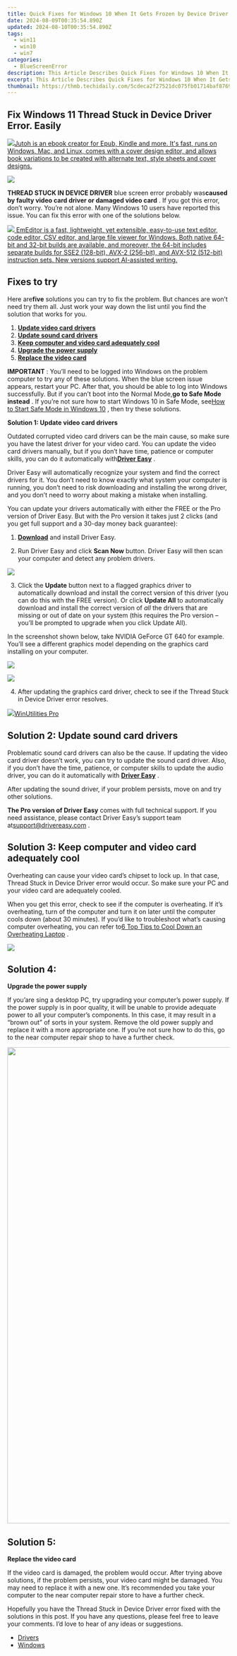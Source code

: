 ```yaml
---
title: Quick Fixes for Windows 10 When It Gets Frozen by Device Driver Issues
date: 2024-08-09T00:35:54.890Z
updated: 2024-08-10T00:35:54.890Z
tags:
  - win11
  - win10
  - win7
categories:
  - BlueScreenError
description: This Article Describes Quick Fixes for Windows 10 When It Gets Frozen by Device Driver Issues
excerpt: This Article Describes Quick Fixes for Windows 10 When It Gets Frozen by Device Driver Issues
thumbnail: https://thmb.techidaily.com/5cdeca2f27521dc075fb01714baf87697fb58a0ad36d3dacc7568c6abd91399a.jpg
---
```


## Fix Windows 11 Thread Stuck in Device Driver Error. Easily

<!-- affiliate ads begin -->
<a href="https://secure.2checkout.com/order/checkout.php?PRODS=4694919&QTY=1&AFFILIATE=108875&CART=1"><img src="https://secure.avangate.com/images/merchant/bccefcc1b1eee9eca3ae4f5c1a281482/products/jutoh-logo-1200x1600.jpg" border="0">Jutoh is an ebook creator for Epub, Kindle and more. It's fast, runs on Windows, Mac, and Linux, comes with a cover design editor, and allows book variations to be created with alternate text, style sheets and cover designs. </a>
<!-- affiliate ads end -->
![](https://images.drivereasy.com/wp-content/uploads/2018/08/img_5b85123f710b0.jpg)

**THREAD STUCK IN DEVICE DRIVER** blue screen error probably was**caused by faulty video card driver or damaged video card** . If you got this error, don’t worry. You’re not alone. Many Windows 10 users have reported this issue. You can fix this error with one of the solutions below.

<!-- affiliate ads begin -->
<a href="https://shop.emeditor.com/order/checkout.php?PRODS=4610657&QTY=1&AFFILIATE=108875&CART=1"><img src="https://www.emeditor.com/wp-content/uploads/2024/06/emeditor_chat_ai.png" border="0">
EmEditor is a fast, lightweight, yet extensible, easy-to-use text editor, code editor, CSV editor, and large file viewer for Windows. Both native 64-bit and 32-bit builds are available, and moreover, the 64-bit includes separate builds for SSE2 (128-bit), AVX-2 (256-bit), and AVX-512 (512-bit) instruction sets. New versions support AI-assisted writing.</a>
<!-- affiliate ads end -->
## Fixes to try

 Here are**five** solutions you can try to fix the problem. But chances are won’t need try them all. Just work your way down the list until you find the solution that works for you.

1. [**Update video card drivers**](https://tools.techidaily.com/drivereasy/download/)
2. [**Update sound card drivers**](https://tools.techidaily.com/drivereasy/download/)
3. [**Keep computer and video card adequately cool**](https://tools.techidaily.com/drivereasy/download/)
4. [**Upgrade the power supply**](https://tools.techidaily.com/drivereasy/download/)
5. **[Replace the video card](https://tools.techidaily.com/drivereasy/download/)**

**IMPORTANT** : You’ll need to be logged into Windows on the problem computer to try any of these solutions.  When the blue screen issue appears, restart your PC. After that, you should be able to log into Windows successfully. But if you can’t boot into the Normal Mode,**go to Safe Mode instead** . If you’re not sure how to start Windows 10 in Safe Mode, see[How to Start Safe Mode in Windows 10](https://tools.techidaily.com/drivereasy/download/) , then try these solutions.

 **Solution 1: Update video card drivers**

 Outdated corrupted video card drivers can be the main cause, so make sure you have the latest driver for your video card. You can update the video card drivers manually, but if you don’t have time, patience or computer skills, you can do it automatically with[**Driver Easy**](https://tools.techidaily.com/drivereasy/download/) .

 Driver Easy will automatically recognize your system and find the correct drivers for it. You don’t need to know exactly what system your computer is running, you don’t need to risk downloading and installing the wrong driver, and you don’t need to worry about making a mistake when installing.

 You can update your drivers automatically with either the FREE or the Pro version of Driver Easy. But with the Pro version it takes just 2 clicks (and you get full support and a 30-day money back guarantee):

 1) **[Download](https://tools.techidaily.com/drivereasy/download/)**   and install Driver Easy.

 2) Run Driver Easy and click **Scan Now**   button. Driver Easy will then scan your computer and detect any problem drivers.

![](https://images.drivereasy.com/wp-content/uploads/2018/04/img_5adea458f38e8.png)

 3) Click the **Update** button next to a flagged graphics driver to automatically download and install the correct version of this driver (you can do this with the FREE version). Or click **Update All**  to automatically download and install the correct version of _all_   the drivers that are missing or out of date on your system (this requires the Pro version – you’ll be prompted to upgrade when you click Update All).

 In the screenshot shown below, take NVIDIA GeForce GT 640 for example. You’ll see a different graphics model depending on the graphics card installing on your computer.

<!-- affiliate ads begin -->
<a href="https://store.massmailsoftware.com/order/checkout.php?PRODS=1300375&QTY=1&AFFILIATE=108875&CART=1"><img src="https://secure.avangate.com/images/merchant/dc87c13749315c7217cdc4ac692e704c/banera_for_partners-15_%281%29.jpg" border="0"></a>
<!-- affiliate ads end -->
![](https://images.drivereasy.com/wp-content/uploads/2018/04/img_5adea4836812e.jpg)

 4) After updating the graphics card driver, check to see if the Thread Stuck in Device Driver error resolves.

<!-- affiliate ads begin -->
<a href="https://secure.2checkout.com/order/checkout.php?PRODS=4665597&QTY=1&AFFILIATE=108875&CART=1"><img src="https://www.pcclean.io/wp-content/uploads/2018/03/winutilities-box-130521.png" border="0">WinUtilities Pro</a>
<!-- affiliate ads end -->
## **Solution 2:** **Update sound card drivers**

 Problematic sound card drivers can also be the cause. If updating the video card driver doesn’t work, you can try to update the sound card driver. Also, if you don’t have the time, patience, or computer skills to update the audio driver, you can do it automatically with **[Driver Easy](https://tools.techidaily.com/drivereasy/download/)**  .

 After updating the sound driver, if your problem persists, move on and try other solutions.

**The Pro version of Driver Easy** comes with full technical support. If you need assistance, please contact Driver Easy’s support team at[support@drivereasy.com](https://tools.techidaily.com/drivereasy/download/) .

## **Solution 3: Keep computer and video card adequately cool**

 Overheating can cause your video card’s chipset to lock up. In that case, Thread Stuck in Device Driver error would occur. So make sure your PC and your video card are adequately cooled.

 When you get this error, check to see if the computer is overheating. If it’s overheating, turn of the computer and turn it on later until the computer cools down (about 30 minutes). If you’d like to troubleshoot what’s causing computer overheating, you can refer to[6 Top Tips to Cool Down an Overheating Laptop](https://tools.techidaily.com/drivereasy/download/) .

<!-- affiliate ads begin -->
<a href="https://shop.copernic.com/order/checkout.php?PRODS=41033101&QTY=1&AFFILIATE=108875&CART=1"><img src="https://secure.2checkout.com/images/merchant/8d30aa96e72440759f74bd2306c1fa3d/Copernic-2023-Affiliate-728x90-Elite.png" border="0"></a>
<!-- affiliate ads end -->
## **Solution 4:**

**Upgrade the power supply**

 If you’are sing a desktop PC, try upgrading your computer’s power supply. If the power supply is in poor quality, it will be unable to provide adequate power to all your computer’s components. In this case, it may result in a “brown out” of sorts in your system. Remove the old power supply and replace it with a more appropriate one. If you’re not sure how to do this, go to the near computer repair shop to have a further check.

<!-- affiliate ads begin -->
<a href="https://versadesk.pxf.io/c/5597632/1892108/21290" target="_top" id="1892108"><img src="//a.impactradius-go.com/display-ad/21290-1892108" border="0" alt="" width="1080" height="1080"/></a><img height="0" width="0" src="https://imp.pxf.io/i/5597632/1892108/21290" style="position:absolute;visibility:hidden;" border="0" />
<!-- affiliate ads end -->
## **Solution 5:**

**Replace the video card**

 If the video card is damaged, the problem would occur. After trying above solutions, if the problem persists, your video card might be damaged. You may need to replace it with a new one. It’s recommended you take your computer to the near computer repair store to have a further check.

 Hopefully you have the Thread Stuck in Device Driver error fixed with the solutions in this post. If you have any questions, please feel free to leave your comments. I’d love to hear of any ideas or suggestions.

* [Drivers](https://tools.techidaily.com/drivereasy/download/)
* [Windows](https://tools.techidaily.com/drivereasy/download/)

<ins class="adsbygoogle"
     style="display:block"
     data-ad-format="autorelaxed"
     data-ad-client="ca-pub-7571918770474297"
     data-ad-slot="1223367746"></ins>



<ins class="adsbygoogle"
     style="display:block"
     data-ad-client="ca-pub-7571918770474297"
     data-ad-slot="8358498916"
     data-ad-format="auto"
     data-full-width-responsive="true"></ins>
